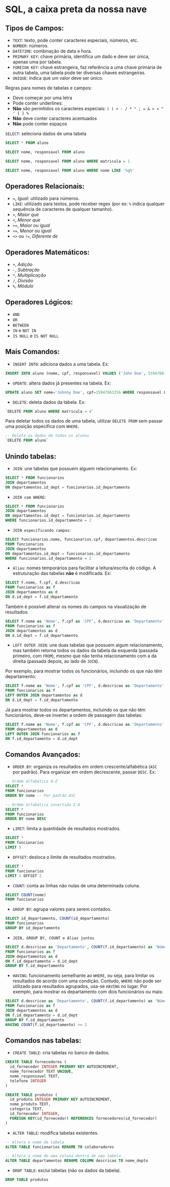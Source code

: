 # SQL, a caixa preta da nossa nave

## **Tipos de Campos**:

- `TEXT`: texto, pode conter caracteres especiais, números, etc.
- `NUMBER`: números.
- `DATETIME`:  combinação de data e hora.
- `PRIMARY KEY`: chave primária, identifica um dado e deve ser única, apenas uma por tabela.
- `FOREIGN KEY`: chave estrangeira, faz referência a uma chave primária de outra tabela, uma tabela pode ter diversas chaves estrangeiras.
- `UNIQUE`: indica que um valor deve ser único.

Regras para nomes de tabelas e campos:
- Deve começar por uma letra
- Pode conter underlines: `_`
- **Não** são permitidos os caracteres especiais: `( ) + - / * " ; = & > < ^ ' { } %`
- **Não** deve conter caracteres acentuados
- **Não** pode conter espaços

`SELECT`: seleciona dados de uma tabela

```sql
SELECT * FROM aluno

SELECT nome, responsavel FROM aluno

SELECT nome, responsavel FROM aluno WHERE matricula = 1

SELECT nome, responsavel FROM aluno WHERE nome LIKE '%g%'
```

## **Operadores Relacionais**:

- `=`, *Igual*: utilizado para números.
- `LIKE`: utilizado para textos, pode receber regex (por ex: `%` indica qualquer sequência de caracteres de qualquer tamanho). 
- `>`, *Maior que*
- `<`, *Menor que*
- `>=`, *Maior ou igual*
- `<=`, *Menor ou igual*
- `<>` ou `!=`, *Diferente de*

## **Operadores Matemáticos**:

- `+`, *Adição*
- `-`, *Subtração*
- `*`, *Multiplicação*
- `/`, *Divisão*
- `%`, *Módulo*

## **Operadores Lógicos**:

- `AND`
- `OR`
- `BETWEEN`
- `IN` e `NOT IN`
- `IS NULL` e `IS NOT NULL`

## **Mais Comandos**:

- `INSERT INTO`: adiciona dados a uma tabela. Ex: 
```sql
INSERT INTO aluno (nome, cpf, responsavel) VALUES ('John Doe', 15947863255, 'Jane Doe')
```

- `UPDATE`: altera dados já presentes na tabela. Ex:
```sql
UPDATE aluno SET nome='Johnny Doe', cpf=15947863256 WHERE responsavel LIKE 'Jane Doe'
```

- `DELETE`: deleta dados da tabela. Ex:
```sql
`DELETE FROM aluno WHERE matricula = 4`
```

Para deletar todos os dados de uma tabela, utilizar `DELETE FROM` sem passar uma posição específica com `WHERE`.
```sql
-- Deleta os dados de todos os alunos
`DELETE FROM aluno`
```

## **Unindo tabelas**:

- `JOIN`: une tabelas que possuem alguem relacionamento. Ex:
```sql
SELECT * FROM funcionarios
JOIN departamentos
ON departamentos.id_dept = funcionarios.id_departamento
```

- `JOIN com WHERE`: 
```sql
SELECT * FROM funcionarios
JOIN departamentos
ON departamentos.id_dept = funcionarios.id_departamento
WHERE funcionarios.id_departamento = 2
```

- `JOIN especificando campos`:
```sql
SELECT funcionarios.nome, funcionarios.cpf, departamentos.descricao
FROM funcionarios
JOIN departamentos
ON departamentos.id_dept = funcionarios.id_departamento
WHERE funcionarios.id_departamento = 2
```

- `Alias`: nomes temporários para facilitar a leitura/escrita do código. A estruturação das tabelas **não** é modificada. Ex:
```sql
SELECT f.nome, f.cpf, d.descricao
FROM funcionarios as f
JOIN departamentos as d
ON d.id_dept = f.id_departamento
```

Também é possível alterar os nomes do campos na visualização de resultados:

```sql
SELECT f.nome as 'Nome', f.cpf as 'CPF', d.descricao as 'Departamento'
FROM funcionarios as f
JOIN departamentos as d
ON d.id_dept = f.id_departamento
```

- `LEFT OUTER JOIN`: une duas tabelas que possuem algum relacionamento, mas também retorna todos os dados da tabela da esquerda (passada primeiro, com `FROM`), mesmo que não tenha relacionamento com a da direita (passada depois, ao lado de `JOIN`).

Por exemplo, para mostrar todos os funcionários, incluindo os que não têm departamento:
```sql
SELECT f.nome as 'Nome', f.cpf as 'CPF', d.descricao as 'Departamento'
FROM funcionarios as f
LEFT OUTER JOIN departamentos as d
ON d.id_dept = f.id_departamento
```

Já para mostrar todos os departamentos, incluindo os que não têm funcionários, deve-se inverter a ordem de passagem das tabelas:
```sql
SELECT f.nome as 'Nome', f.cpf as 'CPF', d.descricao as 'Departamento'
FROM departamentos as d
LEFT OUTER JOIN funcionarios as f
ON f.id_departamento = d.id_dept
```

## **Comandos Avançados**:

- `ORDER BY`: organiza os resultados em ordem crescente/alfabética (`ASC` por padrão). Para organizar em ordem decrescente, passar `DESC`. Ex:
```sql
-- Ordem alfabética A-Z
SELECT *
FROM funcionarios
ORDER BY nome -- Por padrão ASC
```

```sql
-- Ordem alfabética invertida Z-A
SELECT *
FROM funcionarios
ORDER BY nome DESC
```

- `LIMIT`: limita a quantidade de resultados mostrados.
```sql
SELECT * 
FROM funcionarios
LIMIT 5
```

- `OFFSET`: desloca o limite de resultados mostrados.
```sql
SELECT * 
FROM funcionarios
LIMIT 5 OFFSET 2
```

- `COUNT`: conta as linhas não nulas de uma determinada coluna.
```sql
SELECT COUNT(nome)
FROM funcionarios
```

- `GROUP BY`: agrupa valores para serem contados.
```sql
SELECT id_departamento, COUNT(id_departamento)
FROM funcionarios
GROUP BY id_departamento
```

- `JOIN, GROUP BY, COUNT e Alias juntos`
```sql
SELECT d.descricao as 'Departamento', COUNT(f.id_departamento) as 'Número de funcionários'
FROM funcionarios as f
JOIN departamentos as d
ON f.id_departamento = d.id_dept
GROUP BY f.id_departamento
```

- `HAVING`: funcionamento semelhante ao `WHERE`, ou seja, para limitar os resultados de acordo com uma condição. Contudo, `WHERE` não pode ser utilizado para resultados agrupados, usa-se `HAVING` no lugar. Por exemplo, para mostrar os departamento com dois funcionários ou mais:
```sql
SELECT d.descricao as 'Departamento', COUNT(f.id_departamento) as 'Número de funcionários'
FROM funcionarios as f
JOIN departamentos as d
ON f.id_departamento = d.id_dept
GROUP BY f.id_departamento
HAVING COUNT(f.id_departamento) >= 2
```

## **Comandos nas tabelas**:

- `CREATE TABLE`: cria tabelas no banco de dados.
```sql
CREATE TABLE fornecedores (
  id_fornecedor INTEGER PRIMARY KEY AUTOINCREMENT,
  nome_fornecedor TEXT UNIQUE,
  nome_responsavel TEXT, 
  telefone INTEGER
)
```

```sql
CREATE TABLE produtos (
  id_produto INTEGER PRIMARY KEY AUTOINCREMENT,
  nome_produto TEXT,
  categoria TEXT,
  id_fornecedor INTEGER,
  FOREIGN KEY(id_fornecedor) REFERENCES fornecedores(id_fornecedor)
)
```

- `ALTER TABLE`: modifica tabelas existentes.
```sql
-- Altera o nome da tabela
ALTER TABLE funcionarios RENAME TO colaboradores
```

```sql
-- Altera o nome de uma coluna dentro de uma tabela
ALTER TABLE departamentos RENAME COLUMN descricao TO nome_depto
```

- `DROP TABLE`: exclui tabelas (não os dados da tabela).
```sql
DROP TABLE produtos
```